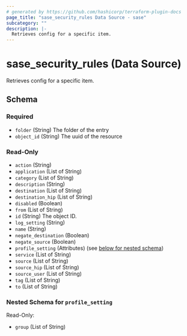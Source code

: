 ```yaml
---
# generated by https://github.com/hashicorp/terraform-plugin-docs
page_title: "sase_security_rules Data Source - sase"
subcategory: ""
description: |-
  Retrieves config for a specific item.
---
```


# sase_security_rules (Data Source)

Retrieves config for a specific item.



<!-- schema generated by tfplugindocs -->
## Schema

### Required

- `folder` (String) The folder of the entry
- `object_id` (String) The uuid of the resource

### Read-Only

- `action` (String)
- `application` (List of String)
- `category` (List of String)
- `description` (String)
- `destination` (List of String)
- `destination_hip` (List of String)
- `disabled` (Boolean)
- `from` (List of String)
- `id` (String) The object ID.
- `log_setting` (String)
- `name` (String)
- `negate_destination` (Boolean)
- `negate_source` (Boolean)
- `profile_setting` (Attributes) (see [below for nested schema](#nestedatt--profile_setting))
- `service` (List of String)
- `source` (List of String)
- `source_hip` (List of String)
- `source_user` (List of String)
- `tag` (List of String)
- `to` (List of String)

<a id="nestedatt--profile_setting"></a>
### Nested Schema for `profile_setting`

Read-Only:

- `group` (List of String)


